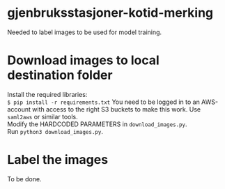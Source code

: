 # gjenbruksstasjoner-kotid-merking
Needed to label images to be used for model training.

# Download images to local destination folder
Install the required libraries:  
`$ pip install -r requirements.txt`
You need to be logged in to an AWS-account with access to the right S3 buckets to make this work. Use `saml2aws` or similar tools.   
Modify the HARDCODED PARAMETERS in `download_images.py`.  
Run `python3 download_images.py`.

# Label the images
To be done.
